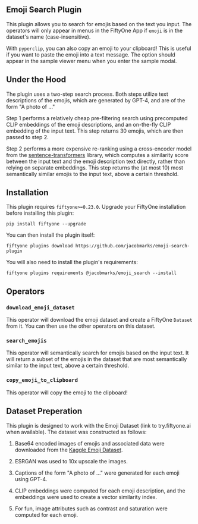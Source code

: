 ## Emoji Search Plugin

This plugin allows you to search for emojis based on the text you input. The
operators will only appear in menus in the FiftyOne App if `emoji` is in the
dataset's name (case-insensitive).

With `pyperclip`, you can also copy an emoji to your clipboard! This is useful
if you want to paste the emoji into a text message. The option should appear in
the sample viewer menu when you enter the sample modal.

## Under the Hood

The plugin uses a two-step search process. Both steps utilize text descriptions
of the emojis, which are generated by GPT-4, and are of the form "A photo of ..."

Step 1 performs a relatively cheap pre-filtering search using precomputed CLIP
embeddings of the emoji descriptions, and an on-the-fly CLIP embedding of the
input text. This step returns 30 emojis, which are then passed to step 2.

Step 2 performs a more expensive re-ranking using a cross-encoder model from
the [sentence-transformers](https://www.sbert.net/) library, which computes
a similarity score between the input text and the emoji description text
directly, rather than relying on separate embeddings. This step returns the
(at most 10) most semantically similar emojis to the input text, above a certain
threshold.

## Installation

This plugin requires `fiftyone>=0.23.0`. Upgrade your FiftyOne installation
before installing this plugin:

```shell
pip install fiftyone --upgrade
```

You can then install the plugin itself:

```shell
fiftyone plugins download https://github.com/jacobmarks/emoji-search-plugin
```

You will also need to install the plugin's requirements:

```shell
fiftyone plugins requirements @jacobmarks/emoji_search --install
```

## Operators

### `download_emoji_dataset`

This operator will download the emoji dataset and create a FiftyOne `Dataset`
from it. You can then use the other operators on this dataset.

### `search_emojis`

This operator will semantically search for emojis based on the input text. It
will return a subset of the emojis in the dataset that are most semantically
similar to the input text, above a certain threshold.

### `copy_emoji_to_clipboard`

This operator will copy the emoji to the clipboard!

## Dataset Preperation

This plugin is designed to work with the Emoji Dataset (link to try.fiftyone.ai when available).
The dataset was constructed as follows:

1. Base64 encoded images of emojis and associated data were downloaded from the
   [Kaggle Emoji Dataset](https://www.kaggle.com/datasets/subinium/emojiimage-dataset).

2. ESRGAN was used to 10x upscale the images.

3. Captions of the form "A photo of ..." were generated for each emoji using GPT-4.

4. CLIP embeddings were computed for each emoji description, and the embeddings were
   used to create a vector similarity index.

5. For fun, image attributes such as contrast and saturation were computed for each emoji.
